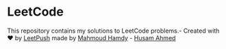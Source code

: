 # LeetCode

This repository contains my solutions to LeetCode problems.- Created with :heart: by [LeetPush](https://github.com/husamahmud/LeetPush) made by [Mahmoud Hamdy]("") - [Husam Ahmed]("")

